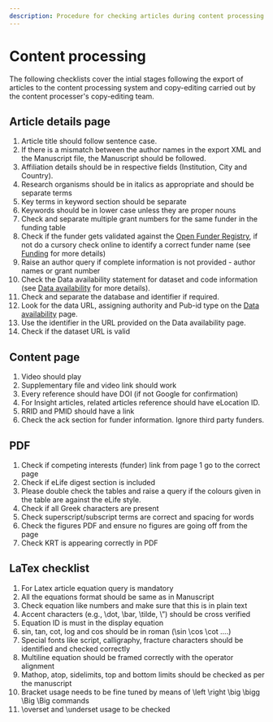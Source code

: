 ```yaml
---
description: Procedure for checking articles during content processing
---
```


# Content processing

The following checklists cover the intial stages following the export of articles to the content processing system and copy-editing carried out by the content processer's copy-editing team.

## Article details page

1. Article title should follow sentence case.
2. If there is a mismatch between the author names in the export XML and the Manuscript file,  the Manuscript should be followed.
3. Affiliation details should be in respective fields \(Institution, City and Country\).
4. Research organisms should be in italics as appropriate and should be separate terms
5. Key terms in keyword section should be separate
6. Keywords should be in lower case unless they are proper nouns
7. Check and separate multiple grant numbers for the same funder in the funding table
8. Check if the funder gets validated against the [Open Funder Registry](https://www.crossref.org/services/funder-registry/), if not do a cursory check online to identify a correct funder name \(see [Funding](../article-details/content/funding-information.md) for more details\)
9. Raise an author query if complete information is not provided - author names or grant number
10. Check the Data availability statement for dataset and code information \(see [Data availability](../article-details/content/data-availability.md) for more details\).
11. Check and separate the database and identifier if required.
12. Look for the data URL, assigning authority and Pub-id type on the [Data availability](../article-details/content/data-availability.md) page.
13. Use the identifier in the URL provided  on the Data availability page.
14. Check if the dataset URL is valid

## Content page 

1. Video should play
2. Supplementary file and video link should work
3. Every reference should have DOI \(if not Google for confirmation\)
4. For Insight articles, related articles reference should have eLocation ID.
5. RRID and PMID should have a link
6. Check the ack section for funder information. Ignore third party funders.

## PDF 

1. Check if competing interests \(funder\) link from page 1 go to the correct page
2. Check if eLife digest section is included
3. Please double check the tables and raise a query if the colours given in the table are against the eLife style. 
4. Check if all Greek characters are present
5. Check superscript/subscript terms are correct and spacing for words
6. Check the figures PDF and ensure no figures are going off from the page
7. Check KRT is appearing correctly in PDF

## LaTex checklist 

1. For Latex article equation query is mandatory
2. All the equations format should be same as in Manuscript
3. Check equation like numbers and make sure that this is in plain text
4. Accent characters \(e.g., \dot, \bar, \tilde, \”\) should be cross verified
5. Equation ID is must in the display equation
6. sin, tan, cot, log and cos should be in roman \(\sin \cos \cot ….\)
7. Special fonts like script, calligraphy, fracture characters should be identified and checked correctly
8. Multiline equation should be framed correctly with the operator alignment
9. Mathop, atop, sidelimits, top and bottom limits should be checked as per the manuscript
10. Bracket usage needs to be fine tuned by means of \left \right \big \bigg \Big \Big commands
11. \overset and \underset usage to be checked

